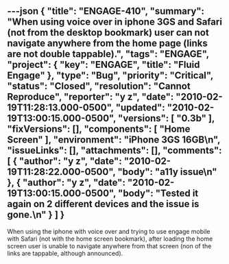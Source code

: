 ---json
{
  "title": "ENGAGE-410",
  "summary": "When using voice over in iphone 3GS and Safari (not from the desktop bookmark) user can not navigate anywhere from the home page (links are not double tappable).",
  "tags": "ENGAGE",
  "project": {
    "key": "ENGAGE",
    "title": "Fluid Engage"
  },
  "type": "Bug",
  "priority": "Critical",
  "status": "Closed",
  "resolution": "Cannot Reproduce",
  "reporter": "y z",
  "date": "2010-02-19T11:28:13.000-0500",
  "updated": "2010-02-19T13:00:15.000-0500",
  "versions": [
    "0.3b"
  ],
  "fixVersions": [],
  "components": [
    "Home Screen"
  ],
  "environment": "iPhone 3GS 16GB\n",
  "issueLinks": [],
  "attachments": [],
  "comments": [
    {
      "author": "y z",
      "date": "2010-02-19T11:28:22.000-0500",
      "body": "a11y issue\n"
    },
    {
      "author": "y z",
      "date": "2010-02-19T13:00:15.000-0500",
      "body": "Tested it again on 2 different devices and the issue is gone.\n"
    }
  ]
}
---
When using the iphone with voice over and trying to use engage mobile with Safari (not with the home screen bookmark), after loading the home screen user is unable to navigate anywhere from that screen (non of the links are tappable, although announced).

        